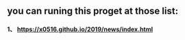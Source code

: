 ## you can runing this  proget at those list:  
#### 1、 https://x0516.github.io/2019/news/index.html